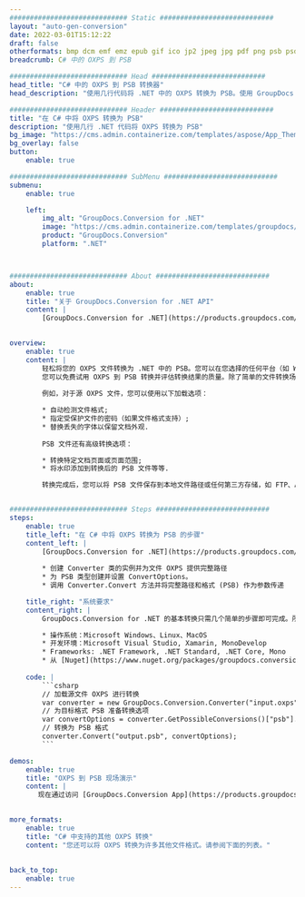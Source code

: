 ```yaml
---
############################# Static ############################
layout: "auto-gen-conversion"
date: 2022-03-01T15:12:22
draft: false
otherformats: bmp dcm emf emz epub gif ico jp2 jpeg jpg pdf png psb psd svg svgz tex tga tif tiff webp wmf wmz xps
breadcrumb: C# 中的 OXPS 到 PSB

############################# Head ############################
head_title: "C# 中的 OXPS 到 PSB 转换器"
head_description: "使用几行代码将 .NET 中的 OXPS 转换为 PSB。使用 GroupDocs 文档转换 API 转换 160 多种文件格式。"

############################# Header ############################
title: "在 C# 中将 OXPS 转换为 PSB"
description: "使用几行 .NET 代码将 OXPS 转换为 PSB"
bg_image: "https://cms.admin.containerize.com/templates/aspose/App_Themes/V3/images/bg/header1.png"
bg_overlay: false
button:
    enable: true

############################# SubMenu ############################
submenu:
    enable: true

    left:
        img_alt: "GroupDocs.Conversion for .NET"
        image: "https://cms.admin.containerize.com/templates/groupdocs/images/product-logos/90x90-noborder/groupdocs-conversion-net.png"
        product: "GroupDocs.Conversion"
        platform: ".NET"



############################# About ############################
about:
    enable: true
    title: "关于 GroupDocs.Conversion for .NET API"
    content: |
        [GroupDocs.Conversion for .NET](https://products.groupdocs.com/conversion/net/)可用于转换Microsoft Word、Excel、PowerPoint、PDF、Visio等格式。 GroupDocs.Conversion 是一个独立的 API，适用于需要高性能的后端和内部系统。它不依赖于任何软件，例如 Microsoft 或 Open Office。
    

overview:
    enable: true
    content: |
        轻松将您的 OXPS 文件转换为 .NET 中的 PSB。您可以在您选择的任何平台（如 Windows、Linux、macOS）中仅使用几行 C# 代码行。
        您可以免费试用 OXPS 到 PSB 转换并评估转换结果的质量。除了简单的文件转换场景，您还可以尝试更高级的选项来加载源 OXPS 文件和保存输出 PSB 结果。 
        
        例如，对于源 OXPS 文件，您可以使用以下加载选项：

        * 自动检测文件格式;
        * 指定受保护文件的密码（如果文件格式支持）;
        * 替换丢失的字体以保留文档外观.
        
        PSB 文件还有高级转换选项：

        * 转换特定文档页面或页面范围;
        * 将水印添加到转换后的 PSB 文件等等.

        转换完成后，您可以将 PSB 文件保存到本地文件路径或任何第三方存储，如 FTP、Amazon S3、Google Drive、Dropbox 等。请注意 - 将 OXPS 转换为 PSB 无需安装任何额外的软件 - 如 MS Office、Open Office、Adobe Acrobat Reader 等。


############################# Steps ############################
steps:
    enable: true
    title_left: "在 C# 中将 OXPS 转换为 PSB 的步骤"
    content_left: |
        [GroupDocs.Conversion for .NET](https://products.groupdocs.com/conversion/net/) 让开发人员只需几行代码即可轻松地将 OXPS 文件转换为 PSB。
        
        * 创建 Converter 类的实例并为文件 OXPS 提供完整路径
        * 为 PSB 类型创建并设置 ConvertOptions。
        * 调用 Converter.Convert 方法并将完整路径和格式 (PSB) 作为参数传递

    title_right: "系统要求"
    content_right: |
        GroupDocs.Conversion for .NET 的基本转换只需几个简单的步骤即可完成。所有主要平台和操作系统都支持我们的 API。在执行以下代码之前，请确保您的系统上安装了以下先决条件。

        * 操作系统：Microsoft Windows、Linux、MacOS
        * 开发环境：Microsoft Visual Studio, Xamarin, MonoDevelop
        * Frameworks: .NET Framework, .NET Standard, .NET Core, Mono
        * 从 [Nuget](https://www.nuget.org/packages/groupdocs.conversion) 获取最新的 GroupDocs.Conversion for .NET
         
    code: |
        ```csharp    
        // 加载源文件 OXPS 进行转换
        var converter = new GroupDocs.Conversion.Converter("input.oxps");
        // 为目标格式 PSB 准备转换选项
        var convertOptions = converter.GetPossibleConversions()["psb"].ConvertOptions;
        // 转换为 PSB 格式
        converter.Convert("output.psb", convertOptions);
        ```

demos:
    enable: true
    title: "OXPS 到 PSB 现场演示"
    content: |
       现在通过访问 [GroupDocs.Conversion App](https://products.groupdocs.app/conversion/family) 网站将 OXPS 转换为 PSB。在线演示具有以下优点
          

more_formats:
    enable: true
    title: "C# 中支持的其他 OXPS 转换"
    content: "您还可以将 OXPS 转换为许多其他文件格式。请参阅下面的列表。"
       
       
back_to_top:
    enable: true
---
```

